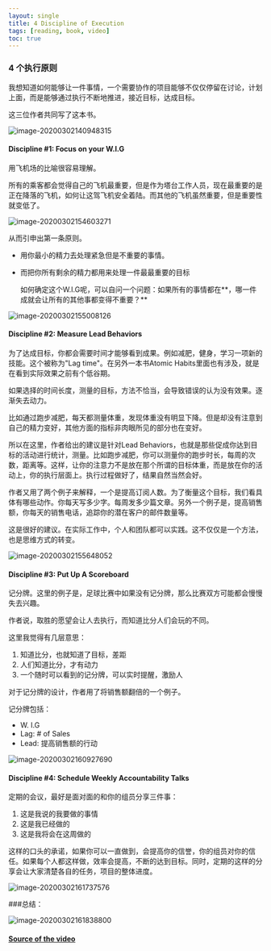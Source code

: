 ```yaml
---
layout: single
title: 4 Discipline of Execution
tags: [reading, book, video]
toc: true
---
```


### 4 个执行原则

我想知道如何能够让一件事情，一个需要协作的项目能够不仅仅停留在讨论，计划上面，而是能够通过执行不断地推进，接近目标，达成目标。

这三位作者共同写了这本书。

![image-20200302140948315](../assets/img/image-20200302140948315.png)

#### Discipline #1: Focus on your W.I.G

用飞机场的比喻很容易理解。

所有的乘客都会觉得自己的飞机最重要，但是作为塔台工作人员，现在最重要的是正在降落的飞机，如何让这驾飞机安全着陆。而其他的飞机虽然重要，但是重要性就变低了。

![image-20200302154603271](../assets/img/image-20200302154603271.png)



从而引申出第一条原则。

- 用你最小的精力去处理紧急但是不重要的事情。

- 而把你所有剩余的精力都用来处理一件最最重要的目标

  如何确定这个W.I.G呢，可以自问一个问题：如果所有的事情都在**，哪一件成就会让所有的其他事都变得不重要？**

![image-20200302155008126](../assets/img/image-20200302155008126.png)



#### Discipline #2: Measure Lead Behaviors

为了达成目标，你都会需要时间才能够看到成果。例如减肥，健身，学习一项新的技能。这个被称为"Lag time"。在另外一本书Atomic Habits里面也有涉及，就是在看到实际效果之前有个低谷期。

如果选择的时间长度，测量的目标，方法不恰当，会导致错误的认为没有效果。逐渐失去动力。

比如通过跑步减肥，每天都测量体重，发现体重没有明显下降。但是却没有注意到自己的精力变好，其他方面的指标非肉眼所见的部分也在变好。

所以在这里，作者给出的建议是针对Lead Behaviors，也就是那些促成你达到目标的活动进行统计，测量。比如跑步减肥，你可以测量你的跑步时长，每周的次数，距离等。这样，让你的注意力不是放在那个所谓的目标体重，而是放在你的活动上，你的执行层面上。执行过程做好了，结果自然当然会好。

作者又用了两个例子来解释，一个是提高订阅人数。为了衡量这个目标，我们看具体有哪些动作。你每天写多少字。每周发多少篇文章。另外一个例子是，提高销售额，你每天的销售电话，追踪你的潜在客户的邮件数量等。

这是很好的建议。在实际工作中，个人和团队都可以实践。这不仅仅是一个方法，也是思维方式的转变。

![image-20200302155648052](../assets/img/image-20200302155648052.png)

#### Discipline #3: Put Up A Scoreboard

记分牌。这里的例子是，足球比赛中如果没有记分牌，那么比赛双方可能都会慢慢失去兴趣。

作者说，取胜的愿望会让人去执行，而知道比分人们会玩的不同。

这里我觉得有几层意思：

1. 知道比分，也就知道了目标，差距
2. 人们知道比分，才有动力
3. 一个随时可以看到的记分牌，可以实时提醒，激励人

对于记分牌的设计，作者用了将销售额翻倍的一个例子。

记分牌包括：

- W. I.G
- Lag: # of Sales
- Lead: 提高销售额的行动

![image-20200302160927690](../assets/img/image-20200302160927690.png)

#### Discipline #4: Schedule Weekly Accountability Talks

定期的会议，最好是面对面的和你的组员分享三件事：

1. 这是我说的我要做的事情
2. 这是我已经做的
3. 这是我将会在这周做的

这样的口头的承诺，如果你可以一直做到，会提高你的信誉，你的组员对你的信任。如果每个人都这样做，效率会提高，不断的达到目标。同时，定期的这样的分享会让大家清楚各自的任务，项目的整体进度。

![image-20200302161737576](../assets/img/image-20200302161737576.png)



###总结：

![image-20200302161838800](../assets/img/image-20200302161838800.png)

#### [Source of the video](https://www.youtube.com/watch?v=2HKn49r3-Ko&list=PL4onSbRkB5zIGhEjVwzwkHuuCtQHss6hN&index=9&t=0s)

